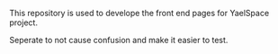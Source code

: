 This repository is used to develope the front end pages for YaelSpace project. 

Seperate to not cause confusion and make it easier to test. 